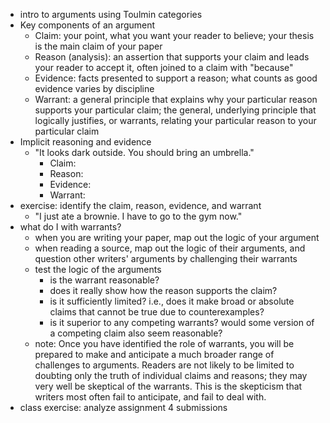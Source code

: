 - intro to arguments using Toulmin categories
- Key components of an argument	
	- Claim: your point, what you want your reader to believe; your thesis is the main claim of your paper	
	- Reason (analysis): an assertion that supports your claim and leads your reader to accept it, often joined to a claim with "because"	
	- Evidence: facts presented to support a reason; what counts as good evidence varies by discipline	
	- Warrant: a general principle that explains why your particular reason supports your particular claim; the general, underlying principle that logically justifies, or warrants, relating your particular reason to your particular claim  	
- Implicit reasoning and evidence	
	- "It looks dark outside. You should bring an umbrella."
		- Claim:	
		- Reason:	
		- Evidence:	
		- Warrant:	
- exercise: identify the claim, reason, evidence, and warrant	
	- "I just ate a brownie. I have to go to the gym now."
- what do I with warrants?	
	- when you are writing your paper, map out the logic of your argument	
	- when reading a source, map out the logic of their arguments, and question other writers' arguments by challenging their warrants	
	- test the logic of the arguments	
		- is the warrant reasonable?	
		- does it really show how the reason supports the claim?	
		- is it sufficiently limited? i.e., does it make broad or absolute claims that cannot be true due to counterexamples?	
		- is it superior to any competing warrants? would some version of a competing claim also seem reasonable?	
	- note: Once you have identified the role of warrants, you will be prepared to make and anticipate a much broader range of challenges to arguments.	Readers are not likely to be limited to doubting only the truth of individual claims and reasons; they may very well be skeptical of the warrants.	This is the skepticism that writers most often fail to anticipate, and fail to deal with.	 
- class exercise: analyze assignment 4 submissions	
